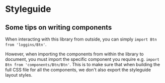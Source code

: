 Styleguide
==========


Some tips on writing components
-------------------------------

When interacting with this library from outside, you can simply `import Btn from 'loggins/Btn'`.

However, when importing the components from within the library to document, you must import the specific component you require e.g. `import Btn from 'components/Btn/Btn'`. This is to make sure that when building the full CSS file for all the components, we don't also export the styleguide layout styles.
